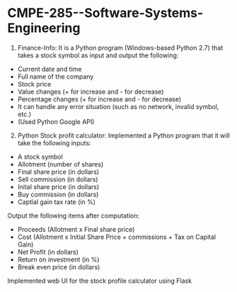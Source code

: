 # CMPE-285--Software-Systems-Engineering

01. Finance-Info:
It is a Python program (Windows-based Python 2.7) that takes a stock symbol as input and output the following:
 - Current date and time
 - Full name of the company
 - Stock price
 - Value changes (+ for increase and - for decrease)
 - Percentage changes (+ for increase and - for decrease)
 - It can handle any error situation (such as no network, invalid symbol, etc.) 
 - (Used Python Google API)
 
02. Python Stock profit calculator:
Implemented a Python program that it will take the following inputs:
 - A stock symbol
 - Allotment (number of shares)
 - Final share price (in dollars)
 - Sell commission (in dollars)
 - Inital share price (in dollars)
 - Buy commission (in dollars)
 - Captial gain tax rate (in %)
 
 Output the following items after computation:
 - Proceeds (Allotment x Final share price)
 - Cost (Allotment x Initial Share Price + commissions + Tax on Capital Gain)
 - Net Profit (in dollars)
 - Return on investment (in %)
 - Break even price (in dollars)
 
 Implemented web UI for the stock profile calculator using Flask
